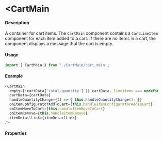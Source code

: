 # <CartMain

#### Description

A container for cart items. The `CartMain` component contains a `CartLineItem` component for each item added to a cart. If there are no items in a cart, the component displays a message that the cart is empty.

#### Usage

```js
import { CartMain } from './CartMain/cart.main';
```

#### Example

```js
<CartMain
  empty={!cartData['total-quantity'] || cartData._lineitems === undefined}
  cartData={cartData}
  handleQuantityChange={() => { this.handleQuantityChange(); }}
  onItemConfiguratorAddToCart={this.handleItemConfiguratorAddToCart}
  onItemMoveToCart={this.handleItemMoveToCart}
  onItemRemove={this.handleItemRemove}
  itemDetailLink={itemDetailLink}
/>
```

#### Properties

<!-- PROPS -->
